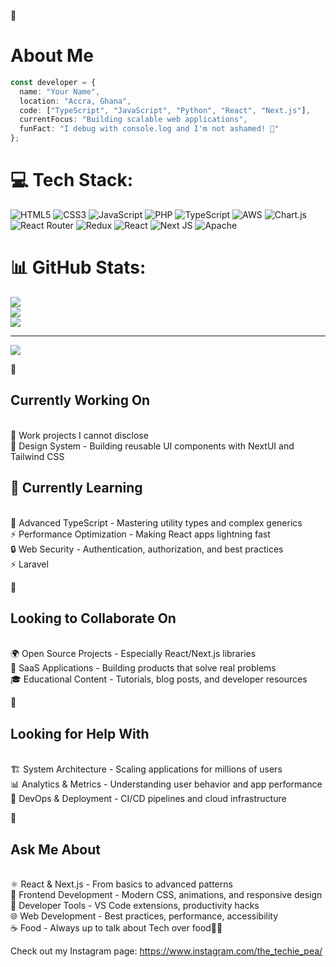 🚀 <h1>About Me</h1>

``` typescript
const developer = {
  name: "Your Name",
  location: "Accra, Ghana",
  code: ["TypeScript", "JavaScript", "Python", "React", "Next.js"],
  currentFocus: "Building scalable web applications",
  funFact: "I debug with console.log and I'm not ashamed! 🐛"
};
```

# 💻 Tech Stack:
![HTML5](https://img.shields.io/badge/html5-%23E34F26.svg?style=for-the-badge&logo=html5&logoColor=white) ![CSS3](https://img.shields.io/badge/css3-%231572B6.svg?style=for-the-badge&logo=css3&logoColor=white) ![JavaScript](https://img.shields.io/badge/javascript-%23323330.svg?style=for-the-badge&logo=javascript&logoColor=%23F7DF1E) ![PHP](https://img.shields.io/badge/php-%23777BB4.svg?style=for-the-badge&logo=php&logoColor=white) ![TypeScript](https://img.shields.io/badge/typescript-%23007ACC.svg?style=for-the-badge&logo=typescript&logoColor=white) ![AWS](https://img.shields.io/badge/AWS-%23FF9900.svg?style=for-the-badge&logo=amazon-aws&logoColor=white) ![Chart.js](https://img.shields.io/badge/chart.js-F5788D.svg?style=for-the-badge&logo=chart.js&logoColor=white) ![React Router](https://img.shields.io/badge/React_Router-CA4245?style=for-the-badge&logo=react-router&logoColor=white) ![Redux](https://img.shields.io/badge/redux-%23593d88.svg?style=for-the-badge&logo=redux&logoColor=white) ![React](https://img.shields.io/badge/react-%2320232a.svg?style=for-the-badge&logo=react&logoColor=%2361DAFB) ![Next JS](https://img.shields.io/badge/Next-black?style=for-the-badge&logo=next.js&logoColor=white) ![Apache](https://img.shields.io/badge/apache-%23D42029.svg?style=for-the-badge&logo=apache&logoColor=white)
# 📊 GitHub Stats:
![](https://github-readme-stats.vercel.app/api?username=peaElorm&theme=blue-green&hide_border=false&include_all_commits=false&count_private=false)<br/>
![](https://nirzak-streak-stats.vercel.app/?user=peaElorm&theme=blue-green&hide_border=false)<br/>
![](https://github-readme-stats.vercel.app/api/top-langs/?username=peaElorm&theme=blue-green&hide_border=false&include_all_commits=false&count_private=false&layout=compact)

---
[![](https://visitcount.itsvg.in/api?id=peaElorm&icon=0&color=0)](https://visitcount.itsvg.in)

<!-- Proudly created with GPRM ( https://gprm.itsvg.in ) -->

🔭 <h2>Currently Working On</h2> <br/>
🧠 Work projects I cannot disclose <br/>
🎨 Design System - Building reusable UI components with NextUI and Tailwind CSS <br/>

<h2>🌱 Currently Learning</h2> <br/>
🧠 Advanced TypeScript - Mastering utility types and complex generics <br/>
⚡ Performance Optimization - Making React apps lightning fast <br/>
🔒 Web Security - Authentication, authorization, and best practices <br/>
⚡ Laravel <br/>

👯 <h2>Looking to Collaborate On</h2> <br/>
🌍 Open Source Projects - Especially React/Next.js libraries <br/>
🤝 SaaS Applications - Building products that solve real problems <br/>
🎓 Educational Content - Tutorials, blog posts, and developer resources <br/>

🤔 <h2>Looking for Help With</h2> <br/>
🏗️ System Architecture - Scaling applications for millions of users <br/>
📊 Analytics & Metrics - Understanding user behavior and app performance <br/>
🔧 DevOps & Deployment - CI/CD pipelines and cloud infrastructure <br/>

💬 <h2>Ask Me About</h2> <br/>
⚛️ React & Next.js - From basics to advanced patterns <br/>
🎨 Frontend Development - Modern CSS, animations, and responsive design <br/>
🔧 Developer Tools - VS Code extensions, productivity hacks <br/>
🌐 Web Development - Best practices, performance, accessibility <br/>
☕ Food - Always up to talk about Tech over food🙈😂 <br/>

Check out my Instagram page: https://www.instagram.com/the_techie_pea/
